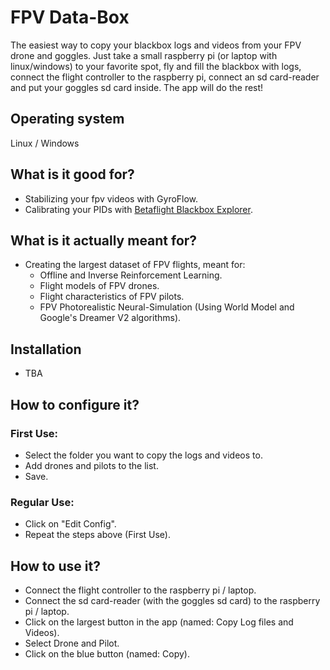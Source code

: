 # FPV Data-Box
The easiest way to copy your blackbox logs and videos from your FPV drone and goggles.
Just take a small raspberry pi (or laptop with linux/windows) to your favorite spot, fly and fill the blackbox with logs, connect the flight controller to the raspberry pi, connect an sd card-reader and put your goggles sd card inside. The app will do the rest!

## Operating system
Linux / Windows

## What is it good for?
* Stabilizing your fpv videos with GyroFlow.
* Calibrating your PIDs with [Betaflight Blackbox Explorer](https://github.com/betaflight/blackbox-log-viewer).

## What is it actually meant for?
* Creating the largest dataset of FPV flights, meant for:
  * Offline and Inverse Reinforcement Learning.
  * Flight models of FPV drones.
  * Flight characteristics of FPV pilots.
  * FPV Photorealistic Neural-Simulation (Using World Model and Google's Dreamer V2 algorithms).

## Installation
- TBA

## How to configure it?
### First Use:
* Select the folder you want to copy the logs and videos to.
* Add drones and pilots to the list.
* Save.
### Regular Use:
* Click on "Edit Config".
* Repeat the steps above (First Use).


## How to use it?
* Connect the flight controller to the raspberry pi / laptop.
* Connect the sd card-reader (with the goggles sd card) to the raspberry pi / laptop.
* Click on the largest button in the app (named: Copy Log files and Videos).
* Select Drone and Pilot.
* Click on the blue button (named: Copy).
